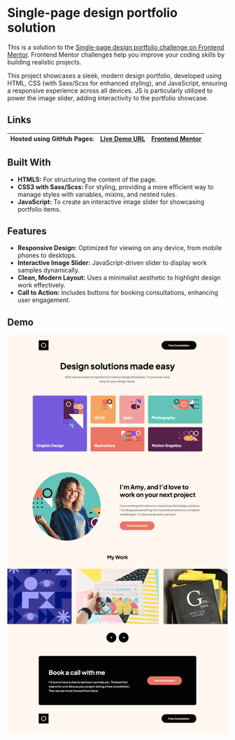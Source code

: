 # Single-page design portfolio solution

This is a solution to the [Single-page design portfolio challenge on Frontend Mentor](https://www.frontendmentor.io/challenges/singlepage-design-portfolio-2MMhyhfKVo). Frontend Mentor challenges help you improve your coding skills by building realistic projects.

This project showcases a sleek, modern design portfolio, developed using HTML, CSS (with Sass/Scss for enhanced styling), and JavaScript, ensuring a responsive experience across all devices. JS is particularly utilized to power the image slider, adding interactivity to the portfolio showcase.

## Links

| Hosted using GitHub Pages: | [Live Demo URL](https://ionstici.github.io/single-page-design-portfolio) | [Frontend Mentor](https://www.frontendmentor.io/solutions/singlepage-design-portfolio-lOGtLJfZUR) |
| -------------------------- | ------------------------------------------------------------------------ | ------------------------------------------------------------------------------------------------- |

## Built With

- **HTML5:** For structuring the content of the page.
- **CSS3 with Sass/Scss:** For styling, providing a more efficient way to manage styles with variables, mixins, and nested rules.
- **JavaScript:** To create an interactive image slider for showcasing portfolio items.

## Features

- **Responsive Design:** Optimized for viewing on any device, from mobile phones to desktops.
- **Interactive Image Slider:** JavaScript-driven slider to display work samples dynamically.
- **Clean, Modern Layout:** Uses a minimalist aesthetic to highlight design work effectively.
- **Call to Action:** Includes buttons for booking consultations, enhancing user engagement.

## Demo

![](./src/assets/screenshot.png)
